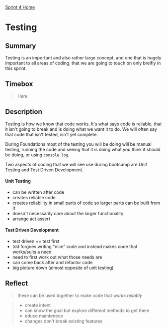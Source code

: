 [Sprint 4 Home](README.md)

# Testing

## Summary

Testing is an important and also rather large concept, and one that is hugely important to all areas of coding, that we are going to touch on only breifly in this sprint.

## Timebox

> Here

## Description

Testing is how we know that code works. It's what says code is reliable, that it isn't going to break and is doing what we want it to do. We will often say that code that isn't tested, isn't yet complete.

During Foundations most of the testing you will be doing will be manual testing, running the code and seeing that it is doing what you think it should be doing, or using `console.log`.

Two aspects of coding that we will see use during bootcamp are Unit Testing and Test Driven Development.

#### Unit Testing

- can be written after code
- creates reliable code
- creates reliability in small parts of code so larger parts can be built from it
- doesn't necessarily care about the larger functionality
- arrange act assert

#### Test Driven Development

- test driven == test first
- tdd forgoes writing "nice" code and instead makes code that works/suits a need
- need to first work out what those needs are
- can come back after and refactor code
- big picture down (almost opposite of unit testing)


## Reflect

>these can be used together to make code that _works reliably_

>- create intent
>- can know the goal but explore different methods to get there
>- educe maintenece
>- changes don't break existing features